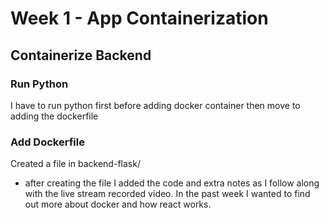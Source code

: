 # Week 1 - App Containerization
## Containerize Backend
### Run Python
I have to run python first before adding docker container then move to adding the dockerfile
### Add Dockerfile
Created a file in backend-flask/
- after creating the file I added the code and extra notes as I follow along with the live stream recorded video. In the past week I wanted to find out more about docker and how react works.
